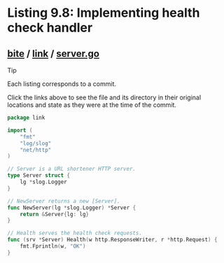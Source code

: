 # Listing 9.8: Implementing health check handler

## [bite](https://github.com/inancgumus/gobyexample/blob/bd98dccb80e5571ed235a60b1f6cd7c5ec85893c/bite) / [link](https://github.com/inancgumus/gobyexample/blob/bd98dccb80e5571ed235a60b1f6cd7c5ec85893c/bite/link) / [server.go](https://github.com/inancgumus/gobyexample/blob/bd98dccb80e5571ed235a60b1f6cd7c5ec85893c/bite/link/server.go)

> [!TIP]
> Each listing corresponds to a commit.
>
> Click the links above to see the file and its directory in their original locations and state as they were at the time of the commit.

```go
package link

import (
	"fmt"
	"log/slog"
	"net/http"
)

// Server is a URL shortener HTTP server.
type Server struct {
	lg *slog.Logger
}

// NewServer returns a new [Server].
func NewServer(lg *slog.Logger) *Server {
	return &Server{lg: lg}
}

// Health serves the health check requests.
func (srv *Server) Health(w http.ResponseWriter, r *http.Request) {
	fmt.Fprintln(w, "OK")
}
```


